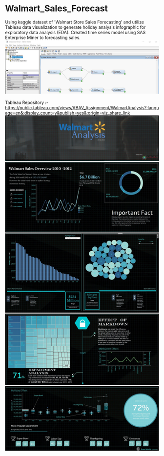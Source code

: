 # Walmart_Sales_Forecast
Using kaggle dataset of 'Walmart Store Sales Forecasting' and utilize Tableau data visualization to generate holiday analysis infographic for exploratory data analysis (EDA). Created time series model using SAS Enterprise Miner to forecasting sales.
<br>
![result](image/SAS_EM_Wamart_Sales.jpg)
</br>
<br> Tableau Repository :- https://public.tableau.com/views/ABAV_Assignment/WalmartAnalysis?:language=en&:display_count=y&publish=yes&:origin=viz_share_link
![result](image/TableauWalmart0.jpg)
![result](image/TableauWalmartx.jpg)
![result](image/TableauWalmart2.jpg)
![result](image/TableauWalmart3.jpg)
![result](image/TableauWalmart4.jpg)

